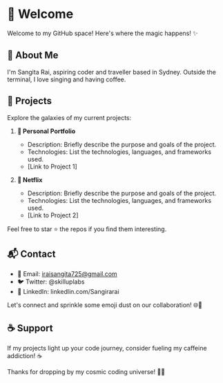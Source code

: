 # 👋 Welcome 


Welcome to my GitHub space! Here's where the magic happens! ✨

## 🚀 About Me

I'm Sangita Rai, aspiring coder and traveller based in Sydney. Outside the terminal, I love singing and having coffee.

## 🌟 Projects

Explore the galaxies of my current projects:

1. **🚀 Personal Portfolio**
   - Description: Briefly describe the purpose and goals of the project.
   - Technologies: List the technologies, languages, and frameworks used.
   - [Link to Project 1]

2. **🌈 Netflix**
   - Description: Briefly describe the purpose and goals of the project.
   - Technologies: List the technologies, languages, and frameworks used.
   - [Link to Project 2]

Feel free to star ⭐ the repos if you find them interesting.

## 📬 Contact

- 📧 Email: iraisangita725@gmail.com
- 🐦 Twitter: @skilluplabs
- 🔗 LinkedIn: linkedlin.com/Sangirarai

Let's connect and sprinkle some emoji dust on our collaboration! 🌐💬

## ☕ Support

If my projects light up your code journey, consider fueling my caffeine addiction! ☕️

Thanks for dropping by my cosmic coding universe! 🚀✨
